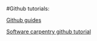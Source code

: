 #Github tutorials:

[Github guides](https://guides.github.com/)

[Software carpentry github tutorial](https://swcarpentry.github.io/git-novice/)
